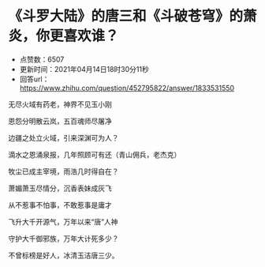 # 《斗罗大陆》的唐三和《斗破苍穹》的萧炎，你更喜欢谁？
- 点赞数：6507
- 更新时间：2021年04月14日18时30分11秒
- 回答url：https://www.zhihu.com/question/452795822/answer/1833531550
<body>
 <p data-pid="H_7yAdhx">无尽火域有药老，神界不见玉小刚</p>
 <p data-pid="VBEQ65vo">恩怨分明散云岚，五百魂师尽屠净</p>
 <p data-pid="natTmE5P">边疆之处立火域，引来深渊可为人？</p>
 <p data-pid="KXJqwW_-">滴水之恩涌泉报，几年照顾可有还（青山佣兵，老杰克）</p>
 <p data-pid="XfIDz-_I">牧尘已成主宰境，雨浩几时得自在？</p>
 <p data-pid="6OoRRS5y">萧媚萧玉尽情分，沉香表妹成灰飞</p>
 <p data-pid="5Yf0N3v-">从不惹事不怕事，不敢惹事是庸才</p>
 <p data-pid="L9PLLbnj">飞升大千开源气，万年以来“唐”人神</p>
 <p data-pid="PIkXMIt_">守护大千御邪族，万年大计死多少？</p>
 <p data-pid="uVqdtMSa">不曾标榜是好人，冰清玉洁唐三少。</p>
</body>
